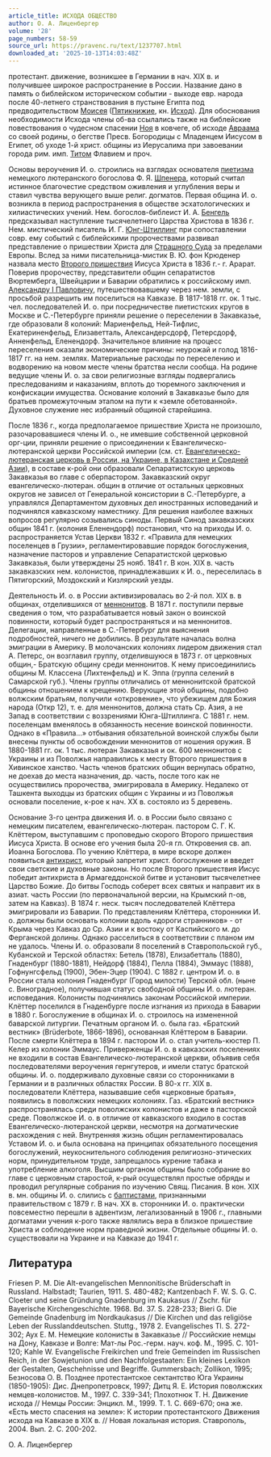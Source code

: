 ```yaml
---
article_title: ИСХОДА ОБЩЕСТВО
author: О. А. Лиценбергер
volume: '28'
page_numbers: 58-59
source_url: https://pravenc.ru/text/1237707.html
downloaded_at: '2025-10-13T14:03:48Z'
---
```


протестант. движение, возникшее в Германии в нач. ХIХ в. и получившее широкое распространение в России. Название дано в память о библейском историческом событии - выходе евр. народа после 40-летнего странствования в пустыне Египта под предводительством [Моисея](https://pravenc.ru/text/Моисей.html) ([Пятикнижие](https://pravenc.ru/text/Пятикнижие.html), кн. [Исход](https://pravenc.ru/text/Исход.html)). Для обоснования необходимости Исхода члены об-ва ссылались также на библейские повествования о чудесном спасении [Ноя](https://pravenc.ru/text/Ной.html) в ковчеге, об исходе [Авраама](https://pravenc.ru/text/АВРААМ.html) со своей родины, о бегстве Пресв. Богородицы с Младенцем Иисусом в Египет, об уходе 1-й христ. общины из Иерусалима при завоевании города рим. имп. [Титом](https://pravenc.ru/text/Тит.html) Флавием и проч.

Основы вероучения И. о. строились на взглядах основателя [пиетизма](https://pravenc.ru/text/пиетизм.html) немецкого лютеранского богослова Ф. Я. [Шпенера](https://pravenc.ru/text/Шпенер.html), который считал истинное благочестие средством оживления и углубления веры и ставил чувства верующего выше религ. догматов. Первая община И. о. возникла в период распространения в обществе эсхатологических и хилиастических учений. Нем. богослов-библеист И. А. [Бенгель](https://pravenc.ru/text/Бенгель.html) предсказывал наступление тысячелетнего Царства Христова в 1836 г. Нем. мистический писатель И. Г. [Юнг-Штиллинг](https://pravenc.ru/text/Юнг-Штиллинг.html) при сопоставлении совр. ему событий с библейскими пророчествами развивал представление о пришествии Христа для [Страшного Суда](<https://pravenc.ru/text/Страшного Суда.html>) за пределами Европы. Вслед за ними писательница-мистик В. Ю. фон Крюденер назвала место [Второго пришествия](<https://pravenc.ru/text/Второго пришествия.html>) Иисуса Христа в 1836 г.- г. Арарат. Поверив пророчеству, представители общин сепаратистов Вюртемберга, Швейцарии и Баварии обратились к российскому имп. [Александру I Павловичу](<https://pravenc.ru/text/Александр I Павлович.html>), путешествовавшему через нем. земли, с просьбой разрешить им поселиться на Кавказе. В 1817-1818 гг. ок. 1 тыс. чел. последователей И. о. при посредничестве пиетистских кругов в Москве и С.-Петербурге приняли решение о переселении в Закавказье, где образовали 8 колоний: Мариенфельд, Ней-Тифлис, Екатериненфельд, Елизаветталь, Александерсдорф, Петерсдорф, Анненфельд, Еленендорф. Значительное влияние на процесс переселения оказали экономические причины: неурожай и голод 1816-1817 гг. на нем. землях. Материальные расходы по переселению и водворению на новом месте члены братства несли сообща. На родине ведущие члены И. о. за свои религиозные взгляды подвергались преследованиям и наказаниям, вплоть до тюремного заключения и конфискации имущества. Основание колоний в Закавказье было для братьев промежуточным этапом на пути к «земле обетованной». Духовное служение нес избранный общиной старейшина.

После 1836 г., когда предполагаемое пришествие Христа не произошло, разочаровавшиеся члены И. о., не имевшие собственной церковной орг-ции, приняли решение о присоединении к Евангелическо-лютеранской церкви Российской империи (см. ст. [Евангелическо-лютеранская церковь в России, на Украине, в Казахстане и Средней Азии](<https://pravenc.ru/text/Евангелическо-лютеранская церковь в России  на Украине  в Казахстане и Средней Азии.html>)), в составе к-рой они образовали Сепаратистскую церковь Закавказья во главе с оберпастором. Закавказский округ евангелическо-лютеран. общин в отличие от остальных церковных округов не зависел от Генеральной консистории в С.-Петербурге, а управлялся Департаментом духовных дел иностранных исповеданий и подчинялся кавказскому наместнику. Для решения наиболее важных вопросов регулярно созывались синоды. Первый Синод закавказских общин 1841 г. (колония Еленендорф) постановил, что на приходы И. о. распространяется Устав Церкви 1832 г. «Правила для немецких поселенцев в Грузии», регламентировавшие порядок богослужения, назначение пасторов и управление Сепаратистской церковью Закавказья, были утверждены 25 нояб. 1841 г. В кон. XIX в. часть закавказских нем. колонистов, принадлежавших к И. о., переселилась в Пятигорский, Моздокский и Кизлярский уезды.

Деятельность И. о. в России активизировалась во 2-й пол. XIX в. в общинах, отделившихся от [меннонитов](https://pravenc.ru/text/меннониты.html). В 1871 г. поступили первые сведения о том, что разрабатывается новый закон о воинской повинности, который будет распространяться и на меннонитов. Делегации, направленные в С.-Петербург для выяснения подробностей, ничего не добились. В результате началась волна эмиграции в Америку. В молочанских колониях лидером движения стал А. Петерс, он возглавил группу, отделившуюся в 1873 г. от церковных общин,- Братскую общину среди меннонитов. К нему присоединились общины М. Классена (Лихтенфельд) и К. Эппа (группа селений в Самарской губ.). Члены группы отличались от меннонитской братской общины отношением к крещению. Верующие этой общины, подобно волжским братьям, получили «откровение», что убежищем для Божия народа (Откр 12), т. е. для меннонитов, должна стать Ср. Азия, а не Запад в соответствии с воззрениями Юнга-Штиллинга. С 1881 г. нем. поселенцам вменялось в обязанность несение воинской повинности. Однако в «Правила...» отбывания обязательной воинской службы были внесены пункты об освобождении меннонитов от ношения оружия. В 1880-1881 гг. ок. 1 тыс. лютеран Закавказья и ок. 600 меннонитов с Украины и из Поволжья направились к месту Второго пришествия в Хивинское ханство. Часть членов братских общин вернулась обратно, не доехав до места назначения, др. часть, после того как не осуществились пророчества, эмигрировала в Америку. Недалеко от Ташкента выходцы из братских общин с Украины и из Поволжья основали поселение, к-рое к нач. ХХ в. состояло из 5 деревень.

Основание 3-го центра движения И. о. в России было связано с немецким писателем, евангелическо-лютеран. пастором С. Г. К. Клёттером, выступавшим с проповедью скорого Второго пришествия Иисуса Христа. В основе его учения была 20-я гл. Откровения св. ап. Иоанна Богослова. По учению Клёттера, в мире вскоре должен появиться [антихрист](https://pravenc.ru/text/антихрист.html), который запретит христ. богослужение и введет свои светские и духовные законы. Но после Второго пришествия Иисус победит антихриста в Армагеддонской битве и установит тысячелетнее Царство Божие. До битвы Господь соберет всех святых и направит их в азиат. часть России (по первоначальной версии, на Крымский п-ов, затем на Кавказ). В 1874 г. неск. тысяч последователей Клёттера эмигрировали из Баварии. По представлениям Клёттера, сторонники И. о. должны были основать колонии вдоль «дороги странников» - от Крыма через Кавказ до Ср. Азии и к востоку от Каспийского м. до Ферганской долины. Однако расселиться в соответствии с планом им не удалось. Члены И. о. образовали 8 поселений в Ставропольской губ., Кубанской и Терской областях: Бетель (1878), Елизабетталь (1880), Гнаденбург (1880-1881), Нейдорф (1884), Пелла (1884), Эммаус (1888), Гофнунгсфельд (1900), Эбен-Эцер (1904). С 1882 г. центром И. о. в России стала колония Гнаденбург (Город милости) Терской обл. (ныне с. Виноградное), получившая статус свободной общины И. о. лютеран. исповедания. Колонисты подчинялись законам Российской империи. Клёттер поселился в Гнаденбурге после изгнания из прихода в Баварии в 1880 г. Богослужение в общинах И. о. строилось на измененной баварской литургии. Печатным органом И. о. была газ. «Братский вестник» (Brüderbote, 1866-1896), основанная Клёттером в Баварии. После смерти Клёттера в 1894 г. пастором И. о. стал учитель-кюстер П. Келер из колонии Эммаус. Приверженцы И. о. в кавказских поселениях не входили в состав Евангелическо-лютеранской церкви, объявив себя последователями вероучения гернгутеров, и имели статус братской общины. И. о. поддерживало духовные связи со сторонниками в Германии и в различных областях России. В 80-х гг. XIX в. последователи Клёттера, называвшие себя «церковные братья», появились в поволжских немецких колониях. Газ. «Братский вестник» распространялась среди поволжских колонистов и даже в пасторской среде. Поволжское И. о. в отличие от кавказского входило в состав Евангелическо-лютеранской церкви, несмотря на догматические расхождения с ней. Внутренняя жизнь общин регламентировалась Уставом И. о. и была основана на принципах обязательного посещения богослужений, неукоснительного соблюдения религиозно-этических норм, принудительном труде, запрещалось курение табака и употребление алкоголя. Высшим органом общины было собрание во главе с церковным старостой, к-рый осуществлял простые обряды и проводил регулярные собрания по изучению Свящ. Писания. В кон. ХIХ в. мн. общины И. о. слились с [баптистами](https://pravenc.ru/text/баптистами.html), признанными правительством с 1879 г. В нач. ХХ в. сторонники И. о. практически повсеместно перешли в адвентизм, легализованный в 1906 г., главными догматами учения к-рого также являлись вера в близкое пришествие Христа и соблюдение норм праведной жизни. Отдельные общины И. о. существовали на Украине и на Кавказе до 1941 г.

## Литература

Friesen P. M. Die Alt-evangelischen Mennonitische Brüderschaft in Russland. Halbstadt; Taurien, 1911. S. 480-482; Kantzenbach F. W. S. G. C. Cloeter und seine Gründung Gnadenburg im Kaukasus // Zschr. für Bayerische Kirchengeschichte. 1968. Bd. 37. S. 228-233; Bieri G. Die Gemeinde Gnadenburg im Nordkaukasus // Die Kirchen und das religiöse Leben der Russlanddeutschen. Stuttg., 1978 2. Evangelisches Tl. S. 272-302; Аух Е. М. Немецкие колонисты в Закавказье // Российские немцы на Дону, Кавказе и Волге: Мат-лы Рос.-герм. науч. коф. М., 1995. С. 101-120; Kahle W. Evangelische Freikirchen und freie Gemeinden im Russischen Reich, in der Sowjetunion und den Nachfolgestaaten: Ein kleines Lexikon der Gestalten, Geschehnisse und Begriffe. Gummersbach; Zollikon, 1995; Безносова О. В. Позднее протестантское сектантство Юга Украины (1850-1905): Дис. Днепропетровск, 1997; Дитц Я. Е. История поволжских немцев-колонистов. М., 1997. С. 339-341; Плохотнюк Т. Н. Движение исхода // Немцы России: Энцикл. М., 1999. Т. 1. С. 669-670; она же. «Есть место спасения на земле»: К истории протестантского Движения исхода на Кавказе в XIX в. // Новая локальная история. Ставрополь, 2004. Вып. 2. С. 200-202.

О. А. Лиценбергер
